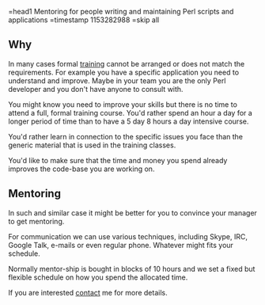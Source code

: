 =head1 Mentoring for people writing and maintaining Perl scripts and applications
=timestamp 1153282988
=skip all

## Why

In many cases formal <a href="/training">training</a> cannot be arranged or does not match the requirements. For example you have a specific application you need to understand and improve.
Maybe in your team you are the only Perl developer and you don't have anyone to consult with.

You might know you need to improve your skills but there is no time to attend a full, formal training course. You'd rather spend an hour a day for a longer period of time than to have a 5 day 8 hours a day intensive course.

You'd rather learn in connection to the specific issues you face than the generic material that is used in the training
classes.

You'd like to make sure that the time and money you spend already improves the code-base you are working on.

## Mentoring

In such and similar case it might be better for you to convince your manager to get mentoring.

For communication we can use various techniques, including Skype, IRC, Google Talk, e-mails or even regular phone. Whatever might fits your schedule.

Normally mentor-ship is bought in blocks of 10 hours and we set a fixed but flexible schedule on how you spend the allocated time.

If you are interested <a href="/contact">contact</a> me for more details.


